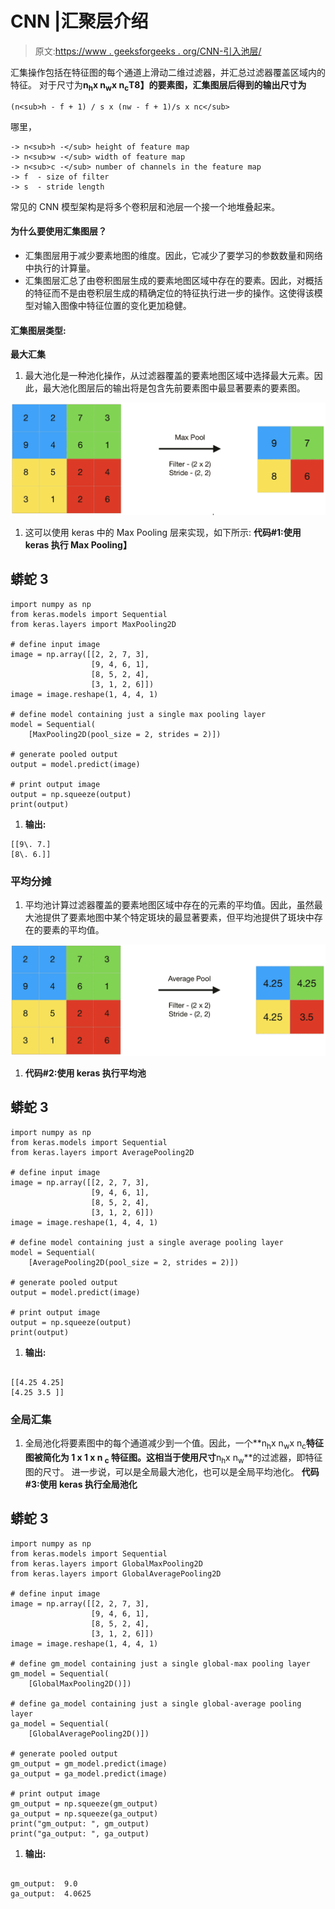 # CNN |汇聚层介绍

> 原文:[https://www . geeksforgeeks . org/CNN-引入池层/](https://www.geeksforgeeks.org/cnn-introduction-to-pooling-layer/)

汇集操作包括在特征图的每个通道上滑动二维过滤器，并汇总过滤器覆盖区域内的特征。
对于尺寸为**n<sub>h</sub>x n<sub>w</sub>x n<sub>c</sub>T8】的要素图，汇集图层后得到的输出尺寸为** 

```
(n<sub>h - f + 1) / s x (nw - f + 1)/s x nc</sub>
```

哪里，

```
-> n<sub>h -</sub> height of feature map
-> n<sub>w -</sub> width of feature map
-> n<sub>c -</sub> number of channels in the feature map
-> f  - size of filter
-> s  - stride length
```

常见的 CNN 模型架构是将多个卷积层和池层一个接一个地堆叠起来。

#### **为什么要使用汇集图层？**

*   汇集图层用于减少要素地图的维度。因此，它减少了要学习的参数数量和网络中执行的计算量。
*   汇集图层汇总了由卷积图层生成的要素地图区域中存在的要素。因此，对概括的特征而不是由卷积层生成的精确定位的特征执行进一步的操作。这使得该模型对输入图像中特征位置的变化更加稳健。

#### **汇集图层类型:**

**最大汇集**

1.  最大池化是一种池化操作，从过滤器覆盖的要素地图区域中选择最大元素。因此，最大池化图层后的输出将是包含先前要素图中最显著要素的要素图。

![](img/4ec540512a199d869faab34c66024d69.png)

1.  这可以使用 keras 中的 Max Pooling 层来实现，如下所示:
    **代码#1:使用 keras 执行 Max Pooling】**

## 蟒蛇 3

```
import numpy as np
from keras.models import Sequential
from keras.layers import MaxPooling2D

# define input image
image = np.array([[2, 2, 7, 3],
                  [9, 4, 6, 1],
                  [8, 5, 2, 4],
                  [3, 1, 2, 6]])
image = image.reshape(1, 4, 4, 1)

# define model containing just a single max pooling layer
model = Sequential(
    [MaxPooling2D(pool_size = 2, strides = 2)])

# generate pooled output
output = model.predict(image)

# print output image
output = np.squeeze(output)
print(output)
```

1.  **输出:**

```
[[9\. 7.]
[8\. 6.]]
```

### **平均分摊**

1.  平均池计算过滤器覆盖的要素地图区域中存在的元素的平均值。因此，虽然最大池提供了要素地图中某个特定斑块的最显著要素，但平均池提供了斑块中存在的要素的平均值。

![](img/c38e22c1e219aef5c76ce57b288c581b.png)

1.  **代码#2:使用 keras 执行平均池**

## 蟒蛇 3

```
import numpy as np
from keras.models import Sequential
from keras.layers import AveragePooling2D

# define input image
image = np.array([[2, 2, 7, 3],
                  [9, 4, 6, 1],
                  [8, 5, 2, 4],
                  [3, 1, 2, 6]])
image = image.reshape(1, 4, 4, 1)

# define model containing just a single average pooling layer
model = Sequential(
    [AveragePooling2D(pool_size = 2, strides = 2)])

# generate pooled output
output = model.predict(image)

# print output image
output = np.squeeze(output)
print(output)
```

1.  **输出:**

```

[[4.25 4.25]
[4.25 3.5 ]]
```

### **全局汇集**

1.  全局池化将要素图中的每个通道减少到一个值。因此，一个**n<sub>h</sub>x n<sub>w</sub>x n<sub>c</sub>**特征图被简化为 **1 x 1 x n <sub>c</sub>** 特征图。这相当于使用尺寸**n<sub>h</sub>x n<sub>w</sub>**的过滤器，即特征图的尺寸。
    进一步说，可以是全局最大池化，也可以是全局平均池化。
    **代码#3:使用 keras 执行全局池化**

## 蟒蛇 3

```
import numpy as np
from keras.models import Sequential
from keras.layers import GlobalMaxPooling2D
from keras.layers import GlobalAveragePooling2D

# define input image
image = np.array([[2, 2, 7, 3],
                  [9, 4, 6, 1],
                  [8, 5, 2, 4],
                  [3, 1, 2, 6]])
image = image.reshape(1, 4, 4, 1)

# define gm_model containing just a single global-max pooling layer
gm_model = Sequential(
    [GlobalMaxPooling2D()])

# define ga_model containing just a single global-average pooling layer
ga_model = Sequential(
    [GlobalAveragePooling2D()])

# generate pooled output
gm_output = gm_model.predict(image)
ga_output = ga_model.predict(image)

# print output image
gm_output = np.squeeze(gm_output)
ga_output = np.squeeze(ga_output)
print("gm_output: ", gm_output)
print("ga_output: ", ga_output)
```

1.  **输出:**

```

gm_output:  9.0
ga_output:  4.0625 
```